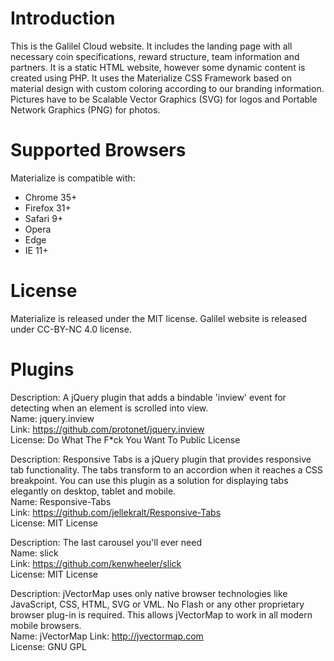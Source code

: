 # Introduction

This is the Galilel Cloud website. It includes the landing page with all
necessary coin specifications, reward structure, team information and partners.
It is a static HTML website, however some dynamic content is created using PHP.
It uses the Materialize CSS Framework based on material design with custom
coloring according to our branding information. Pictures have to be Scalable
Vector Graphics (SVG) for logos and Portable Network Graphics (PNG) for photos.

# Supported Browsers

Materialize is compatible with:

* Chrome 35+
* Firefox 31+
* Safari 9+
* Opera
* Edge
* IE 11+

# License

Materialize is released under the MIT license. Galilel website is released
under CC-BY-NC 4.0 license.

# Plugins

Description: A jQuery plugin that adds a bindable 'inview' event for detecting when an element is scrolled into view.\
Name: jquery.inview\
Link: https://github.com/protonet/jquery.inview \
License: Do What The F*ck You Want To Public License

Description: Responsive Tabs is a jQuery plugin that provides responsive tab functionality. The tabs transform to an accordion when it reaches a CSS breakpoint. You can use this plugin as a solution for displaying tabs elegantly on desktop, tablet and mobile.\
Name: Responsive-Tabs\
Link: https://github.com/jellekralt/Responsive-Tabs \
License: MIT License

Description: The last carousel you'll ever need\
Name: slick\
Link: https://github.com/kenwheeler/slick \
License: MIT License

Description: jVectorMap uses only native browser technologies like JavaScript, CSS, HTML, SVG or VML. No Flash or any other proprietary browser plug-in is required. This allows jVectorMap to work in all modern mobile browsers.\
Name: jVectorMap
Link: http://jvectormap.com \
License: GNU GPL
